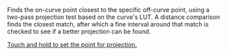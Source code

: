 Finds the on-curve point closest to the specific off-curve point, using a two-pass projection test based on the curve's LUT. A distance comparison finds the closest match, after which a fine interval around that match is checked to see if a better projection can be found.

<u>Touch and hold to set the point for projection.</u>